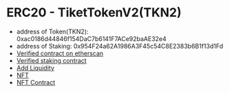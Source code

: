 # ERC20 - TiketTokenV2(TKN2)

- address of Token(TKN2): 0xac0186d44846f154DaC7b6141F7ACe92baAE32e4
- address of Staking: 0x954F24a62A1986A3F45c54C8E2383b6B1f13d1Fd
- [Verified contract on etherscan](https://rinkeby.etherscan.io/address/0xac0186d44846f154DaC7b6141F7ACe92baAE32e4)
- [Verified staking contract](https://rinkeby.etherscan.io/address/0x954F24a62A1986A3F45c54C8E2383b6B1f13d1Fd)
- [Add Liquidity](https://app.uniswap.org/#/add/v2/ETH/0xac0186d44846f154DaC7b6141F7ACe92baAE32e4?chain=rinkeby)
- [NFT](https://testnets.opensea.io/assets/0xfc7d047cf9d5a0b3af1ed6b13382ccdb4c22dbee/1)
- [NFT Contract](https://rinkeby.etherscan.io/address/0xFc7d047CF9D5a0B3aF1Ed6b13382CcDB4C22Dbee)